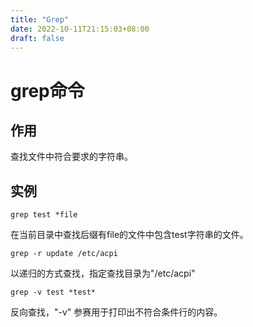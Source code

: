 ```yaml
---
title: "Grep"
date: 2022-10-11T21:15:03+08:00
draft: false
---
```


# grep命令

## 作用
查找文件中符合要求的字符串。

## 实例
```shell
grep test *file
```
在当前目录中查找后缀有file的文件中包含test字符串的文件。

```shell
grep -r update /etc/acpi
```
以递归的方式查找，指定查找目录为"/etc/acpi"
```shell
grep -v test *test*
```
反向查找，"-v" 参赛用于打印出不符合条件行的内容。
